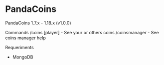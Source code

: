 # PandaCoins

PandaCoins 1.7.x - 1.18.x (v1.0.0)

Commands
/coins [player] - See your or others coins 
/coinsmanager - See coins manager help

Requeriments
* MongoDB
